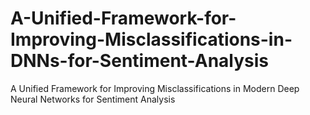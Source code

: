 # A-Unified-Framework-for-Improving-Misclassifications-in-DNNs-for-Sentiment-Analysis
A Unified Framework for Improving Misclassifications in Modern Deep Neural Networks for Sentiment Analysis
